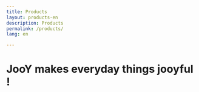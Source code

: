 ```yaml
---
title: Products
layout: products-en
description: Products
permalink: /products/
lang: en

---
```


# JooY makes everyday things jooyful !